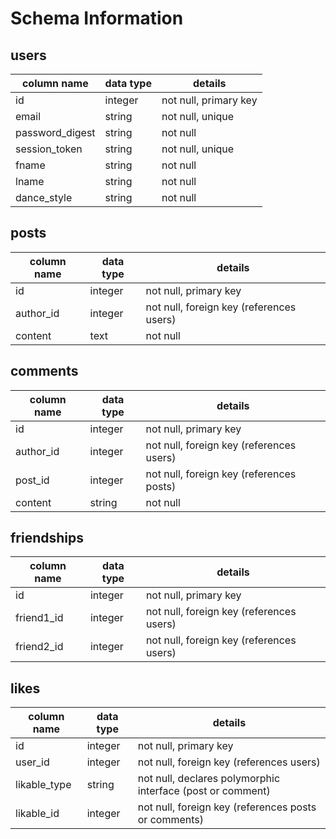 # Schema Information

## users
column name     | data type | details
----------------|-----------|-----------------------
id              | integer   | not null, primary key
email           | string    | not null, unique
password_digest | string    | not null
session_token   | string    | not null, unique
fname           | string    | not null
lname           | string    | not null
dance_style     | string    | not null

## posts
column name | data type | details
------------|-----------|-----------------------
id          | integer   | not null, primary key
author_id   | integer   | not null, foreign key (references users)
content     | text      | not null

## comments
column name | data type | details
------------|-----------|-----------------------
id          | integer   | not null, primary key
author_id   | integer   | not null, foreign key (references users)
post_id     | integer   | not null, foreign key (references posts)
content     | string    | not null

## friendships
column name | data type | details
------------|-----------|-----------------------
id          | integer   | not null, primary key
friend1_id  | integer   | not null, foreign key (references users)
friend2_id  | integer   | not null, foreign key (references users)

## likes
column name | data type | details
------------|-----------|-----------------------
id          | integer   | not null, primary key
user_id     | integer   | not null, foreign key (references users)
likable_type| string    | not null, declares polymorphic interface (post or comment)
likable_id  | integer   | not null, foreign key (references posts or comments)
